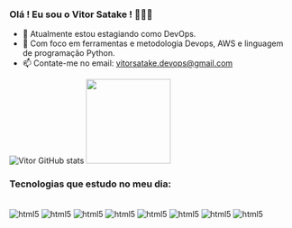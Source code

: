 ### Olá ! Eu sou o Vitor Satake ! 🚀🚀🚀


- 🔭 Atualmente estou estagiando como DevOps.
- 🌱 Com foco em ferramentas e metodologia Devops, AWS e linguagem de programação Python.
- 📫 Contate-me no email: vitorsatake.devops@gmail.com


![Vitor GitHub stats](https://github-readme-stats.vercel.app/api?username=vitorsatake&show_icons=true&theme=radical&hide=issues,prs)
<img height="150cm" src="https://github-readme-stats.vercel.app/api/top-langs/?username=vitorsatake&layout=compact&langs_count=30&theme=radical"/>


### Tecnologias que estudo no meu dia:

<div style="display: inline_block"><br/>
  <img align="center" alt="html5" src="https://img.shields.io/badge/Aws-092E20?style=for-the-badge&logo=amazon&logoColor=white" />
  <img align="center" alt="html5" src="https://img.shields.io/badge/docker-ED8B00?style=for-the-badge&logo=docker&logoColor=white" />
  <img align="center" alt="html5" src="https://img.shields.io/badge/Terraform-092E20?style=for-the-badge&logo=terraform&logoColor=white" />
  <img align="center" alt="html5" src="https://img.shields.io/badge/php-ED8B00?style=for-the-badge&logo=php&logoColor=white" />
  <img align="center" alt="html5" src="https://img.shields.io/badge/Linux-092E20?style=for-the-badge&logo=linux&logoColor=white" />
  <img align="center" alt="html5" src="https://img.shields.io/badge/laravel-ED8B00?style=for-the-badge&logo=laravel&logoColor=white" />
  <img align="center" alt="html5" src="https://img.shields.io/badge/Python-3776AB?style=for-the-badge&logo=python&logoColor=white" />
  <img align="center" alt="html5" src="https://img.shields.io/badge/Java-ED8B00?style=for-the-badge&logo=openjdk&logoColor=white" />
  
  
  
<div><br/>
